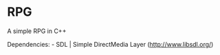 RPG
===

A simple RPG in C++

Dependencies:
	- SDL | Simple DirectMedia Layer (http://www.libsdl.org/)
